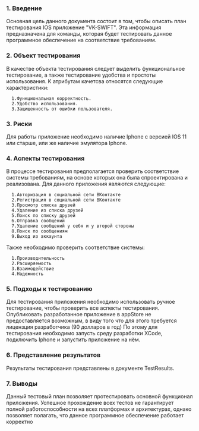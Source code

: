 ### 1. Введение

Основная цель данного документа состоит в том, чтобы описать план тестирования IOS приложение "VK-SWIFT". 
Эта информация предназначена для команды, которая будет тестировать данное программное обеспечение на соответствие требованиям.

### 2. Объект тестирования
В качестве объекта тестирования следует выделить функциональное тестирование, а также тестирование удобства и простоты использования. К атрибутам качетсва относятся следующие характеристики:

      1.Функциональная корректность.
      2.Удобство использования.
      3.Защищенность от ошибки пользователя.
### 3. Риски
Для работы приложение необходимо наличие Iphone с версией IOS 11 или старше, или же наличие эмулятора Iphone.

### 4. Аспекты тестирования
В процессе тестирования предполагается проверить соответствие системы требованиям, на основе которых она была спроектирована и реализована.
Для данного приложения являются следующие:

      1.Авторизация в социальной сети ВКонтакте
      2.Регистрация в социальной сети ВКонтакте
      3.Просмотр списка друзей
      4.Удаление из списка друзей
      5.Поиск по списку друзей
      6.Отправка сообщений
      7.Удаление сообщений у себя и у второй стороны
      8.Поиск по сообщениям
      9.Выход из аккаунта
      
 Также необходимо проверить соответствие системы:

      1.Производительность
      2.Расширяемость
      3.Взаимодействие
      4.Надежность
      
###  5. Подходы к тестированию
Для тестирования приложения необходимо использовать ручное тестирование, чтобы проверить все аспекты тестирования.
Опубликовать разработанное приложение в appStore не предоставляется возможным, в виду того что для этого требуется лицензция разработчика (90 долларов в год)
По этому для тестирования необходимо запусть среду разработки XCode, подключить Iphone и запустить приложение на нём.

### 6. Представление результатов
Результаты тестирования представлены в документе TestResults.

### 7. Выводы
Данный тестовый план позволяет протестировать основной функционал приложения. 
Успешное прохождение всех тестов не гарантирует полной работоспособности на всех платформах и архитектурах, однако позволяет полагать, 
что данное программное обеспечение работает корректно
